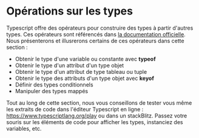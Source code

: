 # Opérations sur les types
Typescript offre des opérateurs pour construire des types à partir d'autres types. Ces opérateurs sont référencés dans [la documentation officielle](https://www.typescriptlang.org/docs/handbook/2/types-from-types.html). Nous présenterons et illusrerons certains de ces opérateurs dans cette section :
* Obtenir le type d'une variable ou constante avec **typeof**
* Obtenir le type d'un attribut d'un type objet
* Obtenir le type d'un attribut de type tableau ou tuple
* Obtenir le type des attributs d'un type objet avec **keyof**
* Définir des types conditionnels
* Manipuler des types mappés


Tout au long de cette section, nous vous conseillons de tester vous même les extraits de code dans l'éditeur Typescript en ligne : https://www.typescriptlang.org/play ou dans un stackBlitz.
Passez votre souris sur les éléments de code pour afficher les types, instanciez des variables, etc.